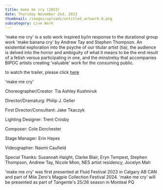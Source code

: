 ```yaml
---
title: make me cry (2023)
date: Thursday November 2nd, 2023
thumbnail: /images/uploads/untitled_artwork-8.png
subcategory: Live Work
---
```

'﻿make me cry' is a solo work inspired by/in response to the durational group work 'make banana cry' by Andrew Tay and Stephen Thompson. An existential exploration into the psyche of our titular artist (tia), the audience is delved into the horror and ambiguity of what it means to be the end result of a fetish versus participating in one, and the minstrelsy that accompanies BIPOC artists creating 'valuable' work for the consuming public. 

to watch the trailer, please click [here](https://youtu.be/A-VoBgJj4zc)

'﻿make me cry' 

C﻿horeographer/Creator: Tia Ashley Kushniruk

D﻿irector/Dramaturg: Philip J. Geller

F﻿irst Director/Consultant: Jake Tkaczyk

L﻿ighting Designer: Trent Crosby

C﻿omposer: Cole Dorchester

S﻿tage Manager: Erin Hayes

V﻿ideographer: Naomi Caufield

S﻿pecial Thanks: Susannah Haight, Clarke Blair, Eryn Tempest, Stephen Thompson, Andrew Tay, Nicole Mion, NES artist residency, Jocelyn Mah

'﻿make me cry' was first presented at Fluid Festival 2023 in Calgary AB CAN and part of Mile Zero's  Magpie   Collection Festival 2024. 'make me cry' will be presented as part of Tangente's 25/26  season in Monteal PQ